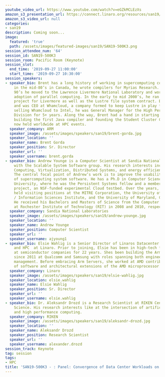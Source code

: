```yaml
---
youtube_video_url: https://www.youtube.com/watch?v=eGZkMCLEzXs
amazon_s3_presentation_url: https://connect.linaro.org/resources/san19/undefined
amazon_s3_video_url: null
categories:
- san19
description: Coming soon...
image:
  featured: 'true'
  path: /assets/images/featured-images/san19/SAN19-500K3.png
session_attendee_num: '64'
session_id: SAN19-500K3
session_room: Pacific Room (Keynote)
session_slot:
  end_time: '2019-09-27 11:00:00'
  start_time: '2019-09-27 10:30:00'
session_speakers:
- speaker_bio: Brent has a long history of working in supercomputing community. Starting
    in the mid-80’s in Canada, he wrote compilers for Myrias Research. In the early
    90’s he moved to the Lawrence Livermore National Laboratory and worked on the
    adoption of parallel computing. In the early to mid 2000’s, he ran the BlueGene
    project for Livermore as well as the Lustre file system contract. Brent founded
    and was CEO at Whamcloud, a company formed to keep Lustre in play for HPC. After
    selling Whamcloud to Intel, he was General Manager for the High Performance Data
    Division for 5+ years. Along the way, Brent had a hand in starting Software-Carpentry.com,
    building the first Java compiler and founding the Student Cluster Competition
    now held worldwide at HPC events.
  speaker_company: ARM
  speaker_image: /assets/images/speakers/san19/brent-gorda.jpg
  speaker_location: ''
  speaker_name: Brent Gorda
  speaker_position: Sr. Director
  speaker_url: ''
  speaker_username: brent.gorda
- speaker_bio: Andrew Younge is a Computer Scientist at Sandia National Laboratories
    with the Scalable System Software group. His research interests include High Performance
    Computing, Virtualization, Distributed Systems, and energy efficient computing.
    The central focal point of Andrew’s work is to improve the usability and efficiency
    of supercomputing system software. He has a Ph.D in Computer Science from Indiana
    University, where he was the Persistent Systems fellow and a member of the FutureGrid
    project, an NSF-funded experimental Cloud testbed. Over the years, Andrew has
    held visiting positions at the MITRE Corporation, the University of Southern California
    / Information Sciences Institute, and the University of Maryland, College Park.
    He received his Bachelors and Masters of Science from the Computer Science Department
    at Rochester Institute of Technology (RIT) in 2008 and 2010, respectively.
  speaker_company: Sandia National Laboratories
  speaker_image: /assets/images/speakers/san19/andrew-younge.jpg
  speaker_location: ''
  speaker_name: Andrew Younge
  speaker_position: Computer Scientist
  speaker_url: ''
  speaker_username: ajyoung1
- speaker_bio: Elsie Wahlig is a Senior Director of Linaros Datacenter Cloud Group
    and HPC  at Linaro. Prior to joining, Elsie has been in high-tech field working
    at semiconductor companies for 22 years. Shes been building the Arm server market
    since 2011 at Qualcomm and Samsung with roles spanning both engineering and product
    management. Before embracing Arm Servers, she worked at AMD contributing to development
    of software and architectural extensions of the AMD microprocessor.
  speaker_company: Linaro
  speaker_image: /assets/images/speakers/san19/elsie-wahlig.jpg
  speaker_location: elsie.wahlig
  speaker_name: Elsie Wahlig
  speaker_position: Sr. Director
  speaker_url: ''
  speaker_username: elsie.wahlig
- speaker_bio: Dr. Aleksandr Drozd is a Research Scientist at RIKEN Center for Computational
    Science. His research interests like at the intersection of artificial intelligence
    and high performance computing.
  speaker_company: RIKEN
  speaker_image: /assets/images/speakers/san19/aleksandr-drozd.jpg
  speaker_location: ''
  speaker_name: Aleksandr Drozd
  speaker_position: Research Scientist
  speaker_url: ''
  speaker_username: alexander.drozd
session_track: Keynote
tag: session
tags:
- HPC
title: 'SAN19-500K3 - : Panel: Convergence of Data Center Workloads on Supercomputers'
---
```

